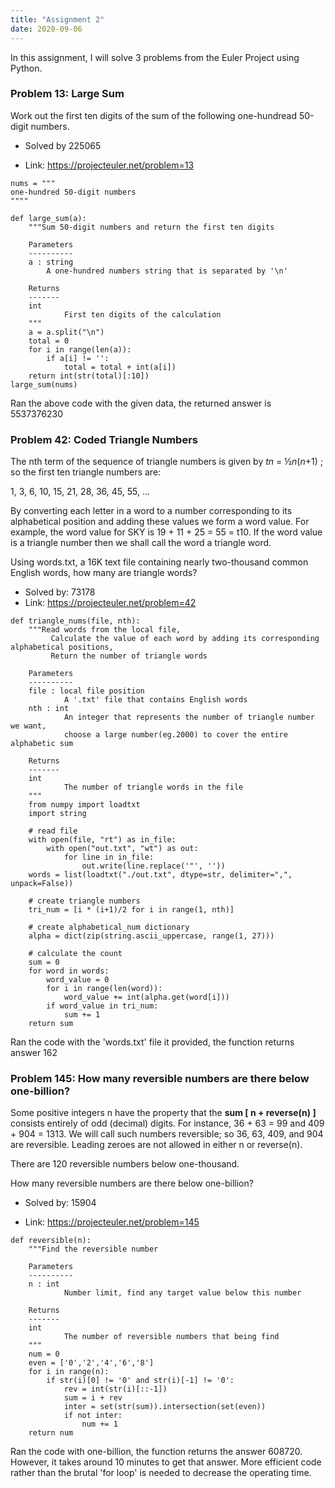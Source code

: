 ```yaml
---
title: "Assignment 2"
date: 2020-09-06
---
```


In this assignment, I will solve 3 problems from the Euler Project using Python.

### Problem 13: Large Sum
Work out the first ten digits of the sum of the following one-hundread 50-digit numbers.

- Solved by 225065

- Link: https://projecteuler.net/problem=13

```{python}
nums = """
one-hundred 50-digit numbers
""""

def large_sum(a):
    """Sum 50-digit numbers and return the first ten digits

    Parameters
    ----------
    a : string
        A one-hundred numbers string that is separated by '\n'
        
    Returns
    -------
    int
    		First ten digits of the calculation
    """
    a = a.split("\n")
    total = 0
    for i in range(len(a)):
        if a[i] != '':
            total = total + int(a[i])
    return int(str(total)[:10])
large_sum(nums)
```
Ran the above code with the given data, the returned answer is 5537376230

### Problem 42: Coded Triangle Numbers

The nth term of the sequence of triangle numbers is given by  *tn* = ½*n*(*n*+1) ; so the first ten triangle numbers are:

1, 3, 6, 10, 15, 21, 28, 36, 45, 55, ...

By converting each letter in a word to a number corresponding to its alphabetical position and adding these values we form a word value. For example, the word value for SKY is 19 + 11 + 25 = 55 = t10. If the word value is a triangle number then we shall call the word a triangle word.

Using words.txt, a 16K text file containing nearly two-thousand common English words, how many are triangle words?

- Solved by: 73178
- Link: https://projecteuler.net/problem=42

```{python}
def triangle_nums(file, nth):
  	"""Read words from the local file,
  		 Calculate the value of each word by adding its corresponding alphabetical positions,
  		 Return the number of triangle words
  		 
  	Parameters
    ---------- 
    file : local file position
  			A '.txt' file that contains English words
  	nth : int
  			An integer that represents the number of triangle number we want, 
  			choose a large number(eg.2000) to cover the entire alphabetic sum
  	
  	Returns
  	-------
  	int
  			The number of triangle words in the file
  	"""
    from numpy import loadtxt
    import string

    # read file
    with open(file, "rt") as in_file:
        with open("out.txt", "wt") as out:
            for line in in_file:
                out.write(line.replace('"', ''))
    words = list(loadtxt("./out.txt", dtype=str, delimiter=",", unpack=False))

    # create triangle numbers
    tri_num = [i * (i+1)/2 for i in range(1, nth)]

    # create alphabetical_num dictionary
    alpha = dict(zip(string.ascii_uppercase, range(1, 27)))

    # calculate the count
    sum = 0
    for word in words:
        word_value = 0
        for i in range(len(word)):
            word_value += int(alpha.get(word[i]))
        if word_value in tri_num:
            sum += 1
    return sum
```

Ran the code with the 'words.txt' file it provided, the function returns answer 162

### Problem 145: How many reversible numbers are there below one-billion?

Some positive integers n have the property that the **sum [ n + reverse(n) ]** consists entirely of odd (decimal) digits. For instance, 36 + 63 = 99 and 409 + 904 = 1313. We will call such numbers reversible; so 36, 63, 409, and 904 are reversible. Leading zeroes are not allowed in either n or reverse(n).

There are 120 reversible numbers below one-thousand.

How many reversible numbers are there below one-billion?

- Solved by: 15904

- Link: https://projecteuler.net/problem=145

```{python}
def reversible(n):
  	"""Find the reversible number
  	
  	Parameters
    ---------- 
    n : int
    		Number limit, find any target value below this number
  	
  	Returns
    ------- 
  	int
  			The number of reversible numbers that being find
  	"""
    num = 0
    even = ['0','2','4','6','8']
    for i in range(n):
        if str(i)[0] != '0' and str(i)[-1] != '0':
            rev = int(str(i)[::-1])
            sum = i + rev
            inter = set(str(sum)).intersection(set(even))
            if not inter:
                num += 1
    return num
```

Ran the code with one-billion, the function returns the answer 608720. However, it takes around 10 minutes to get that answer. More efficient code rather than the brutal 'for loop' is needed to decrease the operating time.